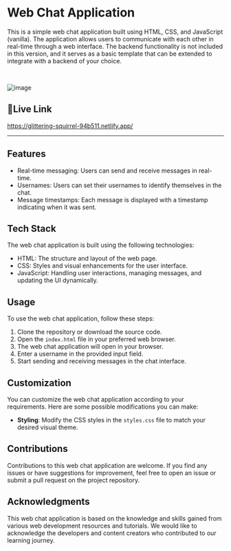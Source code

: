 # Web Chat Application

This is a simple web chat application built using HTML, CSS, and JavaScript (vanilla). The application allows users to communicate with each other in real-time through a web interface. The backend functionality is not included in this version, and it serves as a basic template that can be extended to integrate with a backend of your choice.

<br>

![image](https://github.com/TanishqSiva/Web-chat-apllication/assets/127381848/1063f2fd-53b0-4dbb-bdb0-bbd854b31999)


##  🔗Live Link
https://glittering-squirrel-94b511.netlify.app/

<hr>

## Features

- Real-time messaging: Users can send and receive messages in real-time.
- Usernames: Users can set their usernames to identify themselves in the chat.
- Message timestamps: Each message is displayed with a timestamp indicating when it was sent.

## Tech Stack

The web chat application is built using the following technologies:

- HTML: The structure and layout of the web page.
- CSS: Styles and visual enhancements for the user interface.
- JavaScript: Handling user interactions, managing messages, and updating the UI dynamically.

## Usage

To use the web chat application, follow these steps:

1. Clone the repository or download the source code.
2. Open the `index.html` file in your preferred web browser.
3. The web chat application will open in your browser.
4. Enter a username in the provided input field.
5. Start sending and receiving messages in the chat interface.

## Customization

You can customize the web chat application according to your requirements. Here are some possible modifications you can make:

- **Styling**: Modify the CSS styles in the `styles.css` file to match your desired visual theme.


## Contributions

Contributions to this web chat application are welcome. If you find any issues or have suggestions for improvement, feel free to open an issue or submit a pull request on the project repository.


## Acknowledgments

This web chat application is based on the knowledge and skills gained from various web development resources and tutorials. We would like to acknowledge the developers and content creators who contributed to our learning journey.
